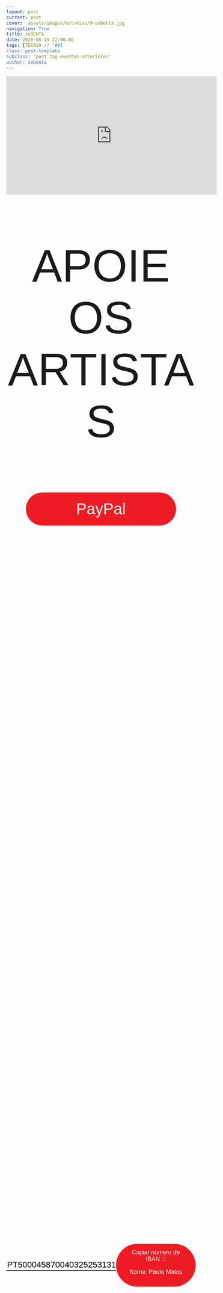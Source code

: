 ```yaml
---
layout: post
current: post
cover:  assets/images/estreias/9-sebenta.jpg
navigation: True
title: seBENTA
date: 2020-05-15 22:00:00
tags: [TEIA19 // '#9]
class: post-template
subclass: 'post tag-eventos-anteriores'
author: sebenta
---
```


<!-- warning: keep the content after the ? in the link, for autoplay -->
<iframe width="560" height="315" src="https://www.youtube.com/embed/knwm0glyR9U?rel=0&amp;autoplay=1&amp;controls=0&amp;showinfo=0" frameborder="0" allow="accelerometer; autoplay; encrypted-media; gyroscope; picture-in-picture" allowfullscreen></iframe>



<!-- CSS code for some personalization -->
<style>
    .button {
      margin: auto;  
      display: block;
      border-radius: 70px;
      background-color: #ED1C24;
      border: none;
      color: #FFFFFF;
      text-align: center;
      font-family: "Verdana", sans-serif;
      font-size: 2.6rem;
      padding: 20px;
      width: 25rem;
      transition: all 0.5s;
      cursor: pointer;
    }
    
    .button span {
      cursor: pointer;
      display: inline-block;
      position: relative;
      transition: 0.5s;
    }
    
    .button span:after {
      content: '\00bb';
      position: absolute;
      opacity: 0;
      top: 0;
      right: -20px;
      transition: 0.5s;
    }
    
    .button:hover span {
      padding-right: 25px;
    }
    
    .button:hover span:after {
      opacity: 1;
      right: 0;
       display: inline-block;
    }


    .apoia {
        font-family: "Avant Garde", Avantgarde, "Century Gothic", CenturyGothic, "AppleGothic", sans-serif;
        font-size: 3vmax;
        text-align: center;
        text-transform: uppercase;
        text-rendering: optimizeLegibility;
    }


    .iban{
      margin: auto;  
      text-align: center;
      font-family: "Verdana", sans-serif;
      font-size: 1.8rem;
      padding-top: 2rem;
    }

    .btn {
      border: none;
      background-color: inherit;
      padding: 14px 28px;
      font-size: 16px;
      cursor: pointer;
      display: inline-block;
      font-family: "Verdana", sans-serif;
      border-radius: 70px;
    }

    .btn:hover {background: #454545;}

    .success {color: green;}
    .info {color: dodgerblue;}
    .warning {color: orange;}
    .danger {color: red;}
    .default {color: black;}

    /* Blue */
    .info {
      color: white;
      background: #2196F3;
      background-color: #ED1C24;
      font-family: "Verdana", sans-serif;
    }

    .info:hover {
      background: #454545;
      color: white;
    }

    .no-outline:focus {
      outline: none;
    }

  .info_numbers{
    font-family: "Verdana", sans-serif;
    font-size: 1.4rem;
  }
    
    .centerthat{
      height: 100%;
      display: flex;
      align-items: center;
      justify-content: center;
    }

    input {
      border-top-style: hidden;
      border-right-style: hidden;
      border-left-style: hidden;
      border-bottom-style: groove;
    }

</style>

<!-- JAVASCRIPT functions for autocopying text-->
<script>
function myFunction() {
  /* Get the text field */
  var copyText = document.getElementById("myInput");

  /* Select the text field */
  copyText.select();
  copyText.setSelectionRange(0, 99999); /*For mobile devices*/

  /* Copy the text inside the text field */
  document.execCommand("copy");

  // /* Alert the copied text */
  // alert("Copied the text: " + copyText.value);
}
function myFunction2() {
  /* Get the text field */
  var copyText = document.getElementById("myInput2");

  /* Select the text field */
  copyText.select();
  copyText.setSelectionRange(0, 99999); /*For mobile devices*/

  /* Copy the text inside the text field */
  document.execCommand("copy");

  // /* Alert the copied text */
  // alert("Copied the text: " + copyText.value);
}
</script>




<div class="center">
    <p class = "apoia">Apoie os artistas</p> 
    <button class="button" onclick="window.location.href = 'https://www.paypal.com/cgi-bin/webscr?cmd=_donations&business=BVWCDRZS5FJFW&item_name=SEBENTA%40TEIA19&currency_code=EUR&source=url';"><span>PayPal </span></button>
<br>
<div class = "centerthat">
  <!-- The text field -->
  <input type="text" class="no-outline info_numbers" value="PT50004587004032525313175" id="myInput"> 
  <!-- The button used to copy the text -->
  <button class="btn info"  onclick="myFunction()">Copiar número de IBAN 🏧 <br />

  Nome: Paulo Matos </button>
</div>
<br>
<br>

 <div class = "centerthat"> 
  <!-- The text field -->
  <input type="text" class="no-outline info_numbers" value="915683668" id="myInput2">
  <!-- The button used to copy the text -->
  <button class="btn info" onclick="myFunction2()">Copiar número de MBWAY 📲</button>
</div>

</div>  



<br>

seBENTA apresentam ao vivo “Mundo Irreal”, em concerto através da plataforma de conteúdos artísticos TEIA19.
“Mundo Irreal” é o single de avanço para o próximo álbum do trio, composto por Paulecas na voz e no baixo, Fadista na bateria e Ricko na guitarra (músico convidado).

Os seBENTA assumem cada vez mais um lugar de excelência no panorama do rock nacional como uma das melhores bandas da atualidade. A 18 de Maio de 2020, celebram 16 anos. “Bem, Pensando Assim” foi o primeiro single da banda. Retirado do álbum “O Beijo” (2006), estreou na Antena 3 e tornou-se rapidamente num sucesso de popularidade de rádio. Dois anos depois, com o tema “Ver Vamos” (2008), retirado do álbum “Efeito Secundário”, a banda criou um verdadeiro hino de rádio e televisão. E quem não se lembra de ouvir “Balas de Prata” e “Olhos de Quem”? Temas que foram tantas vezes ouvidos e preferidos do público. Em 2012 e 2013, anos em que o mundo podia acabar, os seBENTA fizeram-nos acreditar que o amor tudo pode com “Grita Pelo Nosso Amor”. Em 2016 a banda surpreendeu com o álbum Raio-X e conseguiu reunir Zé Pedro (Xutos & Pontapés) e o famoso surfista Garrett McNamara no single “VIVE”. Foi um álbum que colocou a banda em lugar de destaque nos escaparates do rock nacional. Um dos marcos mais importantes aconteceu em 2019: os SEBENTA assinalaram os 15 anos da banda e proporcionaram um grande concerto no Lisboa ao Vivo.

Os seBENTA, com tantas provas dadas, continuam a fazer dos seus concertos momentos únicos e imperdíveis. A banda continua a ser contagiada com a energia recebida pelo público tanto nas melhores salas nacionais como fora do país. E de olhos postos no momento presente, a banda promete voltar a surpreender com o próximo álbum. Estão agora a terminar as gravações de um disco que vai ter como novidade a apresentação de alguns temas cantados em inglês, entre outras surpresas.



### Segue os seBENTA
* Facebook: <a href="https://www.facebook.com/mrcharliemancini/">https://www.facebook.com/seBENTA.official/</a>
* Instagram: <a href="https://www.instagram.com/mrcharliemancini/">https://www.instagram.com/sebenta_official/</a>
* YouTube: <a href="https://www.instagram.com/mrcharliemancini/">https://www.youtube.com/channel/UC3JucakODLMkOoXdkjh7kvw</a>

